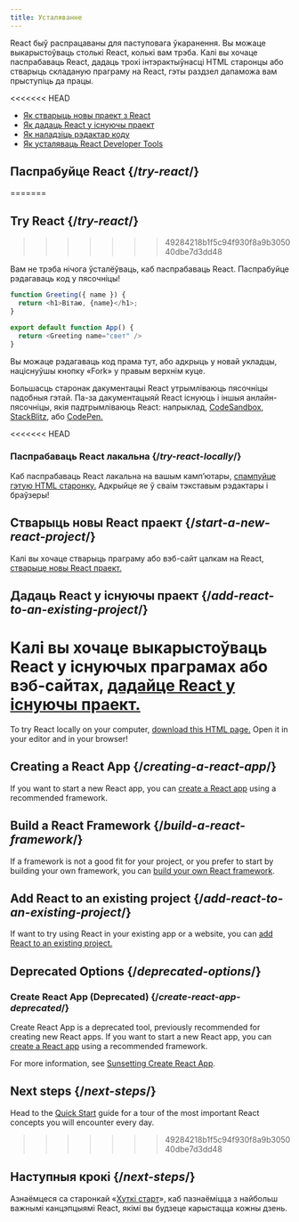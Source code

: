 ```yaml
---
title: Усталяванне
---
```


<Intro>

React быў распрацаваны для паступовага ўкаранення. Вы можаце выкарыстоўваць столькі React, колькі вам трэба. Калі вы хочаце паспрабаваць React, дадаць трохі інтэрактыўнасці HTML старонцы або стварыць складаную праграму на React, гэты раздзел дапаможа вам прыступіць да працы.

</Intro>

<<<<<<< HEAD
<YouWillLearn isChapter={true}>


* [Як стварыць новы праект з React](/learn/start-a-new-react-project)
* [Як дадаць React у існуючы праект](/learn/add-react-to-an-existing-project)
* [Як наладзіць рэдактар коду](/learn/editor-setup)
* [Як усталяваць React Developer Tools](/learn/react-developer-tools)

</YouWillLearn>

## Паспрабуйце React {/*try-react*/}
=======
## Try React {/*try-react*/}
>>>>>>> 49284218b1f5c94f930f8a9b305040dbe7d3dd48

Вам не трэба нічога ўсталёўваць, каб паспрабаваць React. Паспрабуйце рэдагаваць код у пясочніцы!

<Sandpack>

```js
function Greeting({ name }) {
  return <h1>Вітаю, {name}</h1>;
}

export default function App() {
  return <Greeting name="свет" />
}
```

</Sandpack>

Вы можаце рэдагаваць код прама тут, або адкрыць у новай укладцы, націснуўшы кнопку «Fork» у правым верхнім куце.

Большасць старонак дакументацыі React утрымліваюць пясочніцы падобныя гэтай. Па-за дакументацыяй React існуюць і іншыя анлайн-пясочніцы, якія падтрымліваюць React: напрыклад, [CodeSandbox](https://codesandbox.io/s/new), [StackBlitz](https://stackblitz.com/fork/react), або [CodePen.](https://codepen.io/pen?template=QWYVwWN)

<<<<<<< HEAD
### Паспрабаваць React лакальна {/*try-react-locally*/}

Каб паспрабаваць React лакальна на вашым камп’ютары, [спампуйце гэтую HTML старонку.](https://gist.githubusercontent.com/gaearon/0275b1e1518599bbeafcde4722e79ed1/raw/db72dcbf3384ee1708c4a07d3be79860db04bff0/example.html) Адкрыйце яе ў сваім тэкставым рэдактары і браўзеры!

## Стварыць новы React праект {/*start-a-new-react-project*/}
Калі вы хочаце стварыць праграму або вэб-сайт цалкам на React, [стварыце новы React праект.](/learn/start-a-new-react-project)

## Дадаць React у існуючы праект {/*add-react-to-an-existing-project*/}

Калі вы хочаце выкарыстоўваць React у існуючых праграмах або вэб-сайтах, [дадайце React у існуючы праект.](/learn/add-react-to-an-existing-project)
=======
To try React locally on your computer, [download this HTML page.](https://gist.githubusercontent.com/gaearon/0275b1e1518599bbeafcde4722e79ed1/raw/db72dcbf3384ee1708c4a07d3be79860db04bff0/example.html) Open it in your editor and in your browser!

## Creating a React App {/*creating-a-react-app*/}

If you want to start a new React app, you can [create a React app](/learn/creating-a-react-app) using a recommended framework.

## Build a React Framework {/*build-a-react-framework*/}

If a framework is not a good fit for your project, or you prefer to start by building your own framework, you can [build your own React framework](/learn/building-a-react-framework).

## Add React to an existing project {/*add-react-to-an-existing-project*/}

If want to try using React in your existing app or a website, you can [add React to an existing project.](/learn/add-react-to-an-existing-project)

## Deprecated Options {/*deprecated-options*/}

### Create React App (Deprecated) {/*create-react-app-deprecated*/}

Create React App is a deprecated tool, previously recommended for creating new React apps. If you want to start a new React app, you can [create a React app](/learn/creating-a-react-app) using a recommended framework. 

For more information, see [Sunsetting Create React App](/blog/2025/02/14/sunsetting-create-react-app).

## Next steps {/*next-steps*/}

Head to the [Quick Start](/learn) guide for a tour of the most important React concepts you will encounter every day.
>>>>>>> 49284218b1f5c94f930f8a9b305040dbe7d3dd48

## Наступныя крокі {/*next-steps*/}
Азнаёмцеся са старонкай «[Хуткі старт](/learn)», каб пазнаёміцца з найбольш важнымі канцэпцыямі React, якімі вы будзеце карыстацца кожны дзень.
